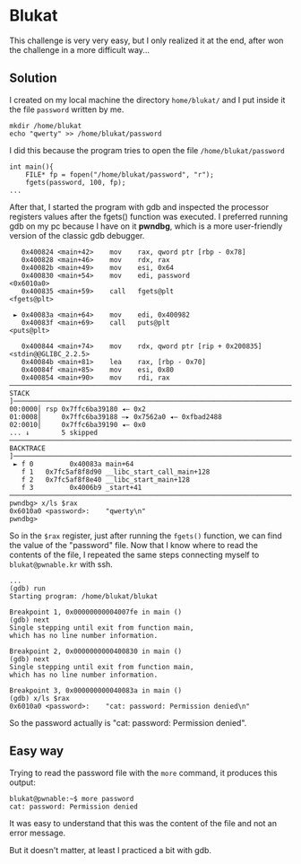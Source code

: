 # Blukat
This challenge is very very easy, but I only realized it at the end, after won the challenge in a more difficult way...

## Solution
I created on my local machine the directory `home/blukat/` and I put inside it the file `password` written by me.
```
mkdir /home/blukat
echo "qwerty" >> /home/blukat/password
```
I did this because the program tries to open the file `/home/blukat/password`
```
int main(){
	FILE* fp = fopen("/home/blukat/password", "r");
	fgets(password, 100, fp);
...
```
After that, I started the program with gdb and inspected the processor registers values after the fgets() function was executed. I preferred running gdb on my pc because I have on it **pwndbg**, which is a more user-friendly version of the classic gdb debugger.
```
   0x400824 <main+42>    mov    rax, qword ptr [rbp - 0x78]
   0x400828 <main+46>    mov    rdx, rax
   0x40082b <main+49>    mov    esi, 0x64
   0x400830 <main+54>    mov    edi, password                 <0x6010a0>
   0x400835 <main+59>    call   fgets@plt                      <fgets@plt>
 
 ► 0x40083a <main+64>    mov    edi, 0x400982
   0x40083f <main+69>    call   puts@plt                      <puts@plt>
 
   0x400844 <main+74>    mov    rdx, qword ptr [rip + 0x200835] <stdin@@GLIBC_2.2.5>
   0x40084b <main+81>    lea    rax, [rbp - 0x70]
   0x40084f <main+85>    mov    esi, 0x80
   0x400854 <main+90>    mov    rdi, rax
─────────────────────────────────────────────────────────────────────────────────────────────────[ STACK ]─────────────────────────────────────────────────────────────────────────────────────────────────
00:0000│ rsp 0x7ffc6ba39180 ◂— 0x2
01:0008│     0x7ffc6ba39188 —▸ 0x7562a0 ◂— 0xfbad2488
02:0010│     0x7ffc6ba39190 ◂— 0x0
... ↓        5 skipped
───────────────────────────────────────────────────────────────────────────────────────────────[ BACKTRACE ]───────────────────────────────────────────────────────────────────────────────────────────────
 ► f 0         0x40083a main+64
   f 1   0x7fc5af8f8d90 __libc_start_call_main+128
   f 2   0x7fc5af8f8e40 __libc_start_main+128
   f 3         0x4006b9 _start+41
───────────────────────────────────────────────────────────────────────────────────────────────────────────────────────────────────────────────────────────────────────────────────────────────────────────
pwndbg> x/ls $rax
0x6010a0 <password>:	"qwerty\n"
pwndbg>
```
So in the `$rax` register, just after running the `fgets()` function, we can find the value of the "password" file. Now that I know where to read the contents of the file, I repeated the same steps connecting myself to `blukat@pwnable.kr` with ssh.
```
...
(gdb) run
Starting program: /home/blukat/blukat 

Breakpoint 1, 0x00000000004007fe in main ()
(gdb) next
Single stepping until exit from function main,
which has no line number information.

Breakpoint 2, 0x0000000000400830 in main ()
(gdb) next
Single stepping until exit from function main,
which has no line number information.

Breakpoint 3, 0x000000000040083a in main ()
(gdb) x/ls $rax
0x6010a0 <password>:	"cat: password: Permission denied\n"
```
So the password actually is "cat: password: Permission denied".

## Easy way
Trying to read the password file with the `more` command, it produces this output:
```
blukat@pwnable:~$ more password 
cat: password: Permission denied
```
It was easy to understand that this was the content of the file and not an error message.

But it doesn't matter, at least I practiced a bit with gdb.